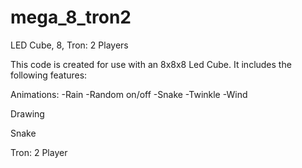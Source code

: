 # mega_8_tron2
LED Cube, 8, Tron: 2 Players

This code is created for use with an 8x8x8 Led Cube.
It includes the following features:

Animations:
  -Rain
  -Random on/off
  -Snake
  -Twinkle
  -Wind
  
Drawing

Snake

Tron: 2 Player
